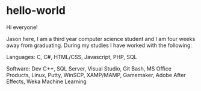 # hello-world

Hi everyone!

Jason here, I am a third year computer science student and I am four weeks away from graduating.
During my studies I have worked with the following:

Languages:
C, C#, HTML/CSS, Javascript, PHP, SQL

Software:
Dev C++, SQL Server, Visual Studio, Git Bash, MS Office Products, Linux, Putty, WinSCP, XAMP/MAMP, Gamemaker, Adobe After Effects, Weka Machine Learning
